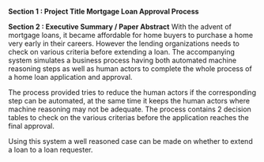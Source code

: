 **Section 1 : Project Title
Mortgage Loan Approval Process**

**Section 2 : Executive Summary / Paper Abstract**
With the advent of mortgage loans, it became affordable  for home buyers to purchase a home very early in their careers.
However the lending organizations needs to check on various criteria before extending a loan.
The accompanying system simulates a business process having both automated machine reasoning steps as well as human actors to complete the whole process of a home loan application and approval.

The process provided tries to reduce the human actors if the corresponding step can be automated, at the same time it keeps the human actors where machine reasoning may not be adequate.
The process contains 2 decision tables to check on the various criterias before the application reaches the final approval.

Using this system a well reasoned case can be made on whether to extend a loan to a loan requester.
